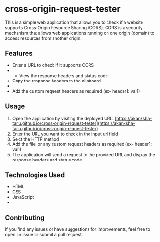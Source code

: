# cross-origin-request-tester

This is a simple web application that allows you to check if a website supports Cross-Origin Resource Sharing (CORS). CORS is a security mechanism that allows web applications running on one origin (domain) to access resources from another origin.

## Features

- Enter a URL to check if it supports CORS
- - View the response headers and status code
- Copy the response headers to the clipboard
- 
- Add the custom request headers as required (ex- header1: val1)

## Usage

1. Open the application by visiting the deployed URL: [https://akanksha-tanu.github.io/cross-origin-request-tester](https://akanksha-tanu.github.io/cross-origin-request-tester)
2. Enter the URL you want to check in the input url field
3. Selct the HTTP method
4. Add the file, or any custom request headers as required (ex- header1: val1)
5. The application will send a request to the provided URL and display the response headers and status code

## Technologies Used

- HTML
- CSS
- JavaScript
- 
## Contributing

If you find any issues or have suggestions for improvements, feel free to open an issue or submit a pull request.
